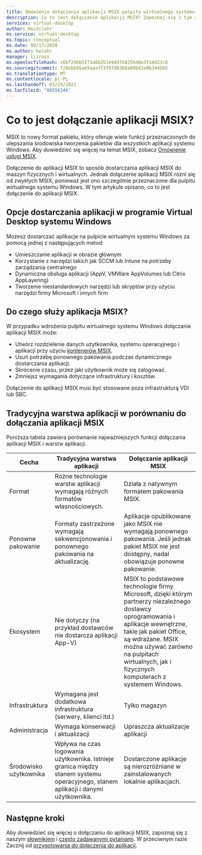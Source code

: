 ```yaml
---
title: Omówienie dołączania aplikacji MSIX pulpitu wirtualnego systemu Windows — Azure
description: Co to jest dołączanie aplikacji MSIX? Zapoznaj się z tym artykułem.
services: virtual-desktop
author: Heidilohr
ms.service: virtual-desktop
ms.topic: conceptual
ms.date: 08/17/2020
ms.author: helohr
manager: lizross
ms.openlocfilehash: c6bf296b5173a662b1e9dd7b025648e3f16d23c8
ms.sourcegitcommit: f28ebb95ae9aaaff3f87d8388a09b41e0b3445b5
ms.translationtype: MT
ms.contentlocale: pl-PL
ms.lasthandoff: 03/29/2021
ms.locfileid: "88556346"
---
```

# <a name="what-is-msix-app-attach"></a>Co to jest dołączanie aplikacji MSIX?

MSIX to nowy format pakietu, który oferuje wiele funkcji przeznaczonych do ulepszania środowiska tworzenia pakietów dla wszystkich aplikacji systemu Windows. Aby dowiedzieć się więcej na temat MSIX, zobacz [Omówienie usługi MSIX](/windows/msix/overview).

Dołączenie do aplikacji MSIX to sposób dostarczania aplikacji MSIX do maszyn fizycznych i wirtualnych. Jednak dołączenie aplikacji MSIX różni się od zwykłych MSIX, ponieważ jest ono szczególnie przeznaczone dla pulpitu wirtualnego systemu Windows. W tym artykule opisano, co to jest dołączenie do aplikacji MSIX.

## <a name="application-delivery-options-in-windows-virtual-desktop"></a>Opcje dostarczania aplikacji w programie Virtual Desktop systemu Windows

Możesz dostarczać aplikacje na pulpicie wirtualnym systemu Windows za pomocą jednej z następujących metod:

- Umieszczanie aplikacji w obrazie głównym
- Korzystanie z narzędzi takich jak SCCM lub Intune na potrzeby zarządzania centralnego
- Dynamiczna obsługa aplikacji (AppV, VMWare AppVolumes lub Citrix AppLayering)
- Tworzenie niestandardowych narzędzi lub skryptów przy użyciu narzędzi firmy Microsoft i innych firm

## <a name="what-does-msix-app-attach-do"></a>Do czego służy aplikacja MSIX?

W przypadku wdrożenia pulpitu wirtualnego systemu Windows dołączanie aplikacji MSIX może:

- Utwórz rozdzielenie danych użytkownika, systemu operacyjnego i aplikacji przy użyciu [kontenerów MSIX](/windows/msix/msix-container).
- Usuń potrzebę ponownego pakowania podczas dynamicznego dostarczania aplikacji.
- Skrócenie czasu, przez jaki użytkownik może się zalogować.
- Zmniejsz wymagania dotyczące infrastruktury i kosztów.

Dołączenie do aplikacji MSIX musi być stosowane poza infrastrukturą VDI lub SBC.

## <a name="traditional-app-layering-compared-to-msix-app-attach"></a>Tradycyjna warstwa aplikacji w porównaniu do dołączania aplikacji MSIX

Poniższa tabela zawiera porównanie najważniejszych funkcji dołączania aplikacji MSIX i warstw aplikacji.

| Cecha | Tradycyjna warstwa aplikacji  | Dołączanie aplikacji MSIX  |
|-----|-----------------------------|--------------------|
| Format               | Różne technologie warstw aplikacji wymagają różnych formatów własnościowych. | Działa z natywnym formatem pakowania MSIX.        |
| Ponowne pakowanie | Formaty zastrzeżone wymagają sekwencjonowania i ponownego pakowania na aktualizację.         | Aplikacje opublikowane jako MSIX nie wymagają ponownego pakowania. Jeśli jednak pakiet MSIX nie jest dostępny, nadal obowiązuje ponowne pakowanie. |
| Ekosystem            | Nie dotyczy (na przykład dostawców nie dostarcza aplikacji App-V)  | MSIX to podstawowe technologie firmy Microsoft, dzięki którym partnerzy niezależnego dostawcy oprogramowania i aplikacje wewnętrzne, takie jak pakiet Office, są wdrażane. MSIX można używać zarówno na pulpitach wirtualnych, jak i fizycznych komputerach z systemem Windows. |
| Infrastruktura       | Wymagana jest dodatkowa infrastruktura (serwery, klienci itd.) | Tylko magazyn   |
| Administracja       | Wymaga konserwacji i aktualizacji   | Upraszcza aktualizacje aplikacji |
| Środowisko użytkownika      | Wpływa na czas logowania użytkownika. Istnieje granica między stanem systemu operacyjnego, stanem aplikacji i danymi użytkownika.  | Dostarczone aplikacje są nierozróżniane w zainstalowanych lokalnie aplikacjach. |

## <a name="next-steps"></a>Następne kroki

Aby dowiedzieć się więcej o dołączaniu do aplikacji MSIX, zapoznaj się z naszym [słownikiem](app-attach-glossary.md) i [często zadawanymi pytaniami](app-attach-faq.md). W przeciwnym razie Zacznij od [przygotowania do dołączenia do aplikacji](app-attach.md).
